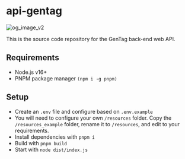# api-gentag

![og_image_v2](https://user-images.githubusercontent.com/9079480/161362800-deb39a89-c579-4c8f-a19a-f274d5246405.png)


This is the source code repository for the GenTag back-end web API.

## Requirements

- Node.js v16+
- PNPM package manager `(npm i -g pnpm)`

## Setup

- Create an `.env` file and configure based on `.env.example`
- You will need to configure your own `/resources` folder. Copy the `/resources_example` folder, rename it to `/resources`, and edit to your requirements.
- Install dependencies with `pnpm i`
- Build with `pnpm build`
- Start with `node dist/index.js`
